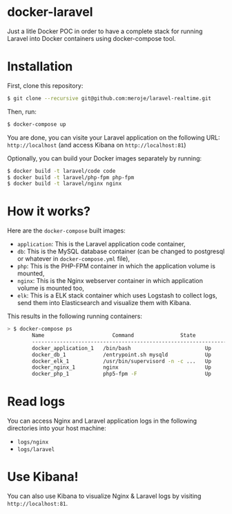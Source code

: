 docker-laravel
==============

Just a litle Docker POC in order to have a complete stack for running Laravel into Docker containers using docker-compose tool.

# Installation

First, clone this repository:

```bash
$ git clone --recursive git@github.com:meroje/laravel-realtime.git
```

Then, run:

```bash
$ docker-compose up
```

You are done, you can visite your Laravel application on the following URL: `http://localhost` (and access Kibana on `http://localhost:81`)

Optionally, you can build your Docker images separately by running:

```bash
$ docker build -t laravel/code code
$ docker build -t laravel/php-fpm php-fpm
$ docker build -t laravel/nginx nginx
```

# How it works?

Here are the `docker-compose` built images:

* `application`: This is the Laravel application code container,
* `db`: This is the MySQL database container (can be changed to postgresql or whatever in `docker-compose.yml` file),
* `php`: This is the PHP-FPM container in which the application volume is mounted,
* `nginx`: This is the Nginx webserver container in which application volume is mounted too,
* `elk`: This is a ELK stack container which uses Logstash to collect logs, send them into Elasticsearch and visualize them with Kibana.

This results in the following running containers:

```bash
> $ docker-compose ps
        Name                      Command               State              Ports
        -------------------------------------------------------------------------------------------
        docker_application_1   /bin/bash                        Up
        docker_db_1            /entrypoint.sh mysqld            Up      0.0.0.0:3306->3306/tcp
        docker_elk_1           /usr/bin/supervisord -n -c ...   Up      0.0.0.0:81->80/tcp
        docker_nginx_1         nginx                            Up      443/tcp, 0.0.0.0:80->80/tcp
        docker_php_1           php5-fpm -F                      Up      9000/tcp
```

# Read logs

You can access Nginx and Laravel application logs in the following directories into your host machine:

* `logs/nginx`
* `logs/laravel`

# Use Kibana!

You can also use Kibana to visualize Nginx & Laravel logs by visiting `http://localhost:81`.

